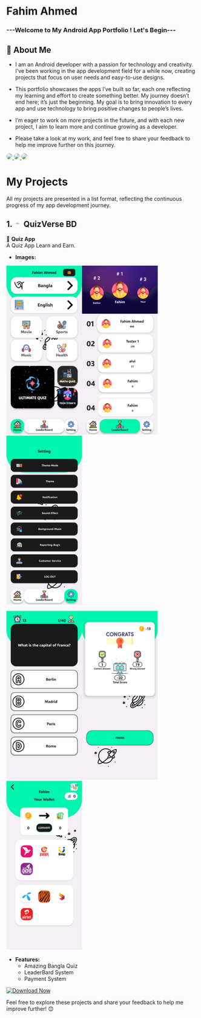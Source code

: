 # Fahim Ahmed

### ---Welcome to My Android App Portfolio ! Let's Begin---

## 🚀 About Me

* I am an Android developer with a passion for technology and creativity. I’ve been working in the app development field for a while now, creating projects that focus on user needs and easy-to-use designs.

 * This portfolio showcases the apps I’ve built so far, each one reflecting my learning and effort to create something better. My journey doesn’t end here; it’s just the beginning. My goal is to bring innovation to every app and use technology to bring positive changes to people’s lives.

* I’m eager to work on more projects in the future, and with each new project, I aim to learn more and continue growing as a developer.

* Please take a look at my work, and feel free to share your feedback to help me improve further on this journey.

<a href="https://mail.google.com/mail/u/0/#inbox">
  <img src="https://img.shields.io/badge/Gmail-Fahim-yellow.svg?style=for-the-badge&logo=gmail&logoColor=white" 
  style="border-radius: 12px;">
</a>
<a href="https://www.linkedin.com/in/fahim-ahmed-a3b843339/">
  <img src="https://img.shields.io/badge/Linkedin-Fahim-blue.svg?style=for-the-badge&logo=linkedin&logoColor=white" 
  style="border-radius: 12px;">
</a>
<a href="https://cb-fahim-ahmed.github.io/">
  <img src="https://img.shields.io/badge/website-Fahim-purple.svg?style=for-the-badge&logo=chromewebstore&logoColor=white" 
  style="border-radius: 12px;">
</a>

# My Projects
All my projects are presented in a list format, reflecting the continuous progress of my app development journey.

## 1. <img src="IMG/QuizVerseBD-Logo.png" alt="Download Now" width="20" /> QuizVerse BD
🧠 **Quiz App**  
A Quiz App Learn and Earn. 
- **Images:**

<img src="IMG/QuizVerseBDHome.png" alt="Download Now" width="200" /><img src="IMG/QuizVerseBDLeaderBoard.png" alt="Download Now" width="200" /><img src="IMG/QuizVerseBDSetting.png" alt="Download Now" width="200" />

<img src="IMG/QuizVerseBDQuiz.png" alt="Download Now" width="200" /><img src="IMG/QuizVerseBDScore.png" alt="Download Now" width="200" /><img src="IMG/QuizVerseBDPayment.png" alt="Download Now" width="200" /> 

- **Features:**  
   - Amazing Bangla Quiz
   - LeaderBard System
   - Payment System
    
<a href="APK/QuizVerse_BD.apk">
  <img src="https://freepngimg.com/download/download_now_button/25402-4-small-download-now-button-red.png?semt=ais_hybrid" alt="Download Now" style="height: 50px; width: 200px;"/>
</a>

Feel free to explore these projects and share your feedback to help me improve further! 😊

